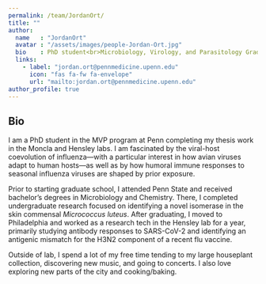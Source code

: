 ```yaml
---
permalink: /team/JordanOrt/
title: ""
author:
  name   : "JordanOrt"
  avatar : "/assets/images/people-Jordan-Ort.jpg"
  bio    : PhD student<br>Microbiology, Virology, and Parasitology Graduate Program<br>University of Pennsylvania
  links:
    - label: "jordan.ort@pennmedicine.upenn.edu"
      icon: "fas fa-fw fa-envelope"
      url: "mailto:jordan.ort@pennmedicine.upenn.edu"
author_profile: true
---
```



## Bio 

I am a PhD student in the MVP program at Penn completing my thesis work in the Moncla and Hensley labs. I am fascinated by the viral-host coevolution of influenza—with a particular interest in how avian viruses adapt to human hosts—as well as by how humoral immune responses to seasonal influenza viruses are shaped by prior exposure.

Prior to starting graduate school, I attended Penn State and received bachelor’s degrees in Microbiology and Chemistry. There, I completed undergraduate research focused on identifying a novel isomerase in the skin commensal _Micrococcus luteus_. After graduating, I moved to Philadelphia and worked as a research tech in the Hensley lab for a year, primarily studying antibody responses to SARS-CoV-2 and identifying an antigenic mismatch for the H3N2 component of a recent flu vaccine.

Outside of lab, I spend a lot of my free time tending to my large houseplant collection, discovering new music, and going to concerts. I also love exploring new parts of the city and cooking/baking.
